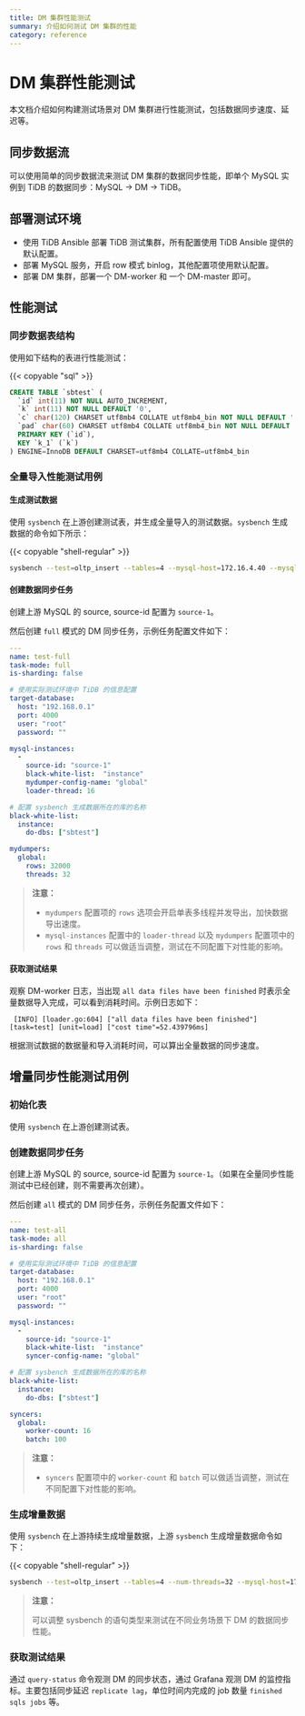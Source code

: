 ```yaml
---
title: DM 集群性能测试
summary: 介绍如何测试 DM 集群的性能 
category: reference
---
```


# DM 集群性能测试

本文档介绍如何构建测试场景对 DM 集群进行性能测试，包括数据同步速度、延迟等。

## 同步数据流

可以使用简单的同步数据流来测试 DM 集群的数据同步性能，即单个 MySQL 实例到 TiDB 的数据同步：MySQL -> DM -> TiDB。

## 部署测试环境

- 使用 TiDB Ansible 部署 TiDB 测试集群，所有配置使用 TiDB Ansible 提供的默认配置。
- 部署 MySQL 服务，开启 row 模式 binlog，其他配置项使用默认配置。
- 部署 DM 集群，部署一个 DM-worker 和 一个 DM-master 即可。

## 性能测试

### 同步数据表结构

使用如下结构的表进行性能测试：

{{< copyable "sql" >}}

```sql
CREATE TABLE `sbtest` (
  `id` int(11) NOT NULL AUTO_INCREMENT,
  `k` int(11) NOT NULL DEFAULT '0',
  `c` char(120) CHARSET utf8mb4 COLLATE utf8mb4_bin NOT NULL DEFAULT '',
  `pad` char(60) CHARSET utf8mb4 COLLATE utf8mb4_bin NOT NULL DEFAULT '',
  PRIMARY KEY (`id`),
  KEY `k_1` (`k`)
) ENGINE=InnoDB DEFAULT CHARSET=utf8mb4 COLLATE=utf8mb4_bin
```

### 全量导入性能测试用例

#### 生成测试数据

使用 `sysbench` 在上游创建测试表，并生成全量导入的测试数据。`sysbench` 生成数据的命令如下所示：

{{< copyable "shell-regular" >}}

```bash
sysbench --test=oltp_insert --tables=4 --mysql-host=172.16.4.40 --mysql-port=3306 --mysql-user=root --mysql-db=dm_benchmark --db-driver=mysql --table-size=50000000 prepare
```

#### 创建数据同步任务

创建上游 MySQL 的 source, source-id 配置为 `source-1`。

然后创建 `full` 模式的 DM 同步任务，示例任务配置文件如下：

```yaml
---
name: test-full
task-mode: full
is-sharding: false

# 使用实际测试环境中 TiDB 的信息配置
target-database:
  host: "192.168.0.1"
  port: 4000
  user: "root"
  password: ""

mysql-instances:
  -
    source-id: "source-1"
    black-white-list:  "instance"
    mydumper-config-name: "global"
    loader-thread: 16

# 配置 sysbench 生成数据所在的库的名称
black-white-list:
  instance:
    do-dbs: ["sbtest"]

mydumpers:
  global:
    rows: 32000
    threads: 32
```

> **注意：**
>
> - `mydumpers` 配置项的 `rows` 选项会开启单表多线程并发导出，加快数据导出速度。
> - `mysql-instances` 配置中的 `loader-thread` 以及 `mydumpers` 配置项中的 `rows` 和 `threads` 可以做适当调整，测试在不同配置下对性能的影响。

#### 获取测试结果

观察 DM-worker 日志，当出现 `all data files have been finished` 时表示全量数据导入完成，可以看到消耗时间。示例日志如下：

```
 [INFO] [loader.go:604] ["all data files have been finished"] [task=test] [unit=load] ["cost time"=52.439796ms]
```

根据测试数据的数据量和导入消耗时间，可以算出全量数据的同步速度。

## 增量同步性能测试用例

### 初始化表 

使用 `sysbench` 在上游创建测试表。

### 创建数据同步任务

创建上游 MySQL 的 source, source-id 配置为 `source-1`。（如果在全量同步性能测试中已经创建，则不需要再次创建）。

然后创建 `all` 模式的 DM 同步任务，示例任务配置文件如下：

```yaml
---
name: test-all
task-mode: all
is-sharding: false

# 使用实际测试环境中 TiDB 的信息配置
target-database:
  host: "192.168.0.1"
  port: 4000
  user: "root"
  password: ""

mysql-instances:
  -
    source-id: "source-1"
    black-white-list:  "instance"
    syncer-config-name: "global"

# 配置 sysbench 生成数据所在的库的名称
black-white-list:
  instance:
    do-dbs: ["sbtest"]

syncers:
  global:
    worker-count: 16
    batch: 100
```

> **注意：**
>
> - `syncers` 配置项中的 `worker-count` 和 `batch` 可以做适当调整，测试在不同配置下对性能的影响。

### 生成增量数据

使用 `sysbench` 在上游持续生成增量数据，上游 `sysbench` 生成增量数据命令如下：

{{< copyable "shell-regular" >}}

```bash
sysbench --test=oltp_insert --tables=4 --num-threads=32 --mysql-host=172.17.4.40 --mysql-port=3306 --mysql-user=root --mysql-db=dm_benchmark --db-driver=mysql --report-interval=10 --time=1800 run
```

> **注意：**
>
> 可以调整 sysbench 的语句类型来测试在不同业务场景下 DM 的数据同步性能。

### 获取测试结果

通过 `query-status` 命令观测 DM 的同步状态，通过 Grafana 观测 DM 的监控指标。主要包括同步延迟 `replicate lag`，单位时间内完成的 job 数量 `finished sqls jobs` 等。
